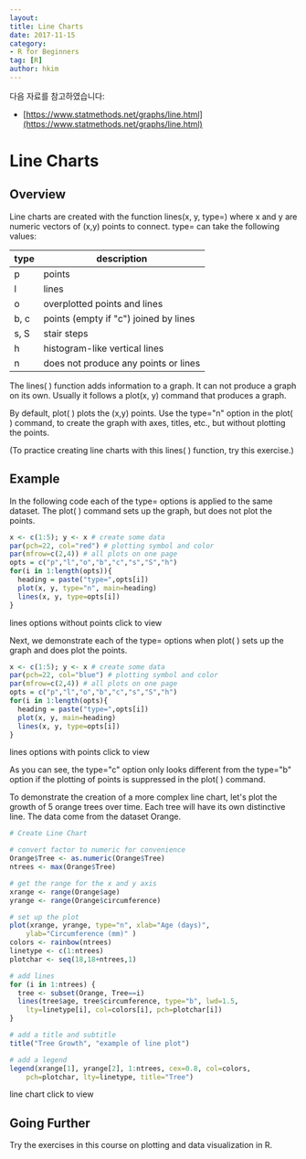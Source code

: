 ```yaml
---
layout:
title: Line Charts
date: 2017-11-15  
category:
- R for Beginners
tag: [R]    
author: hkim  
---
```


다음 자료를 참고하였습니다:  
- [https://www.statmethods.net/graphs/line.html](https://www.statmethods.net/graphs/line.html)

# Line Charts

## Overview

Line charts are created with the function lines(x, y, type=) where x and y are numeric vectors of (x,y) points to connect. type= can take the following values:

type | description
-----|--------------------------------------
p    | points
l    | lines
o    | overplotted points and lines
b, c | points (empty if "c") joined by lines
s, S | stair steps
h    | histogram-like vertical lines
n    | does not produce any points or lines

The lines( ) function adds information to a graph. It can not produce a graph on its own. Usually it follows a plot(x, y) command that produces a graph.

By default, plot( ) plots the (x,y) points. Use the type="n" option in the plot( ) command, to create the graph with axes, titles, etc., but without plotting the points.

(To practice creating line charts with this lines( ) function, try this exercise.)


## Example

In the following code each of the type= options is applied to the same dataset. The plot( ) command sets up the graph, but does not plot the points.

```r
x <- c(1:5); y <- x # create some data
par(pch=22, col="red") # plotting symbol and color
par(mfrow=c(2,4)) # all plots on one page
opts = c("p","l","o","b","c","s","S","h")
for(i in 1:length(opts)){
  heading = paste("type=",opts[i])
  plot(x, y, type="n", main=heading)
  lines(x, y, type=opts[i])
}
```

lines options without points click to view

Next, we demonstrate each of the type= options when plot( ) sets up the graph and does plot the points.

```r
x <- c(1:5); y <- x # create some data
par(pch=22, col="blue") # plotting symbol and color
par(mfrow=c(2,4)) # all plots on one page
opts = c("p","l","o","b","c","s","S","h")
for(i in 1:length(opts){
  heading = paste("type=",opts[i])
  plot(x, y, main=heading)
  lines(x, y, type=opts[i])
}
```

lines options with points click to view

As you can see, the type="c" option only looks different from the type="b" option if the plotting of points is suppressed in the plot( ) command.

To demonstrate the creation of a more complex line chart, let's plot the growth of 5 orange trees over time. Each tree will have its own distinctive line. The data come from the dataset Orange.

```r
# Create Line Chart

# convert factor to numeric for convenience
Orange$Tree <- as.numeric(Orange$Tree)
ntrees <- max(Orange$Tree)

# get the range for the x and y axis
xrange <- range(Orange$age)
yrange <- range(Orange$circumference)

# set up the plot
plot(xrange, yrange, type="n", xlab="Age (days)",
  	ylab="Circumference (mm)" )
colors <- rainbow(ntrees)
linetype <- c(1:ntrees)
plotchar <- seq(18,18+ntrees,1)

# add lines
for (i in 1:ntrees) {
  tree <- subset(Orange, Tree==i)
  lines(tree$age, tree$circumference, type="b", lwd=1.5,
    lty=linetype[i], col=colors[i], pch=plotchar[i])
}

# add a title and subtitle
title("Tree Growth", "example of line plot")

# add a legend
legend(xrange[1], yrange[2], 1:ntrees, cex=0.8, col=colors,
  	pch=plotchar, lty=linetype, title="Tree")
```

line chart click to view


## Going Further

Try the exercises in this course on plotting and data visualization in R.
